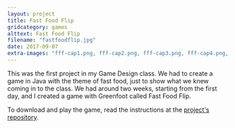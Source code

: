 ```yaml
---
layout: project
title: Fast Food Flip
gridcategory: games
alttext: Fast Food Flip
filename: "fastfoodflip.jpg"
date: 2017-09-07
extra-images: "fff-cap1.png, fff-cap2.png, fff-cap3.png, fff-cap4.png, fff-cap5.png"
---
```

This was the first project in my Game Design class. We had to create a game in Java with the theme of fast food, just to show what we knew coming in to the class. We had around two weeks, starting from the first day, and I created a game with Greenfoot called Fast Food Flip.

To download and play the game, read the instructions at the [project's repository](https://github.com/lizgw/FastFoodFlip).
